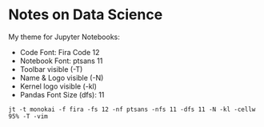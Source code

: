 # Notes on Data Science

My theme for Jupyter Notebooks:

- Code Font: Fira Code 12
- Notebook Font: ptsans 11
- Toolbar visible (-T)
- Name & Logo visible (-N)
- Kernel logo visible (-kl)
- Pandas Font Size (dfs): 11

`jt -t monokai -f fira -fs 12 -nf ptsans -nfs 11 -dfs 11 -N -kl -cellw 95% -T -vim`
